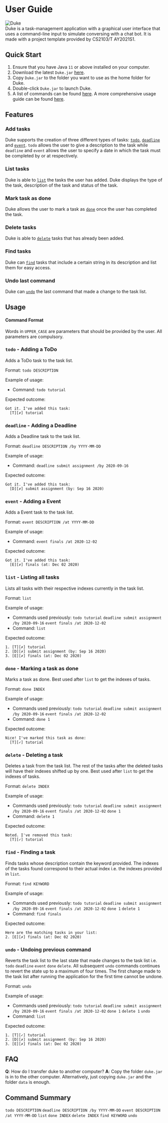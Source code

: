 # User Guide
![Duke](Ui.png) <br>
Duke is a task-management application with a graphical user interface that uses a command-line input to simulate conversing with a chat bot. It is made with a project template provided by CS2103/T AY2021S1.

## Quick Start
1. Ensure that you have Java `11` or above installed on your computer.
2. Download the latest `Duke.jar` [here](https://github.com/jflim98/ip/releases).
3. Copy `Duke.jar` to the folder you want to use as the home folder for Duke.
4. Double-click `Duke.jar` to launch Duke.
5. A list of commands can be found [here](#command-summary). A more comprehensive usage guide can be found [here](#usage).

## Features 

### Add tasks
Duke supports the creation of three different types of tasks: [`todo`](#todo---adding-a-todo), [`deadline`](#deadline---adding-a-deadline) and [`event`](#event---adding-a-event). `todo` allows the user to give a description to the task while `deadline` and `event` allows the user to specify a date in which the task must be completed by or at respectively.

### List tasks
Duke is able to [`list`](#list---listing-all-tasks) the tasks the user has added. Duke displays the type of the task, description of the task and status of the task.

### Mark task as done
Duke allows the user to mark a task as [`done`](done-marking-a-task-as-done) once the user has completed the task.

### Delete tasks
Duke is able to [`delete`](delete---deleting-a-task) tasks that has already been added.


### Find tasks
Duke can [`find`](find---finding-a-task) tasks that include a certain string in its description and list them for easy access.

### Undo last command
Duke can [`undo`](undo---undoing-previous-command) the last command that made a change to the task list.


## Usage

#### Command Format
Words in `UPPER_CASE` are parameters that should be provided by the user. All parameters are compulsory.

### `todo` - Adding a ToDo

Adds a ToDo task to the task list.

Format:
`todo DESCRIPTION`

Example of usage: 

* Command:
`todo tutorial`

Expected outcome:
```
Got it. I've added this task:
  [T][✗] tutorial
```

### `deadline` - Adding a Deadline

Adds a Deadline task to the task list.

Format:
`deadline DESCRIPTION /by YYYY-MM-DD`

Example of usage: 

* Command:
`deadline submit assignment /by 2020-09-16`

Expected outcome:
```
Got it. I've added this task:
  [D][✗] submit assignment (by: Sep 16 2020)
```

### `event` - Adding a Event

Adds a Event task to the task list.

Format:
`event DESCRIPTION /at YYYY-MM-DD`

Example of usage: 

* Command:
`event finals /at 2020-12-02`

Expected outcome:
```
Got it. I've added this task:
  [E][✗] finals (at: Dec 02 2020)
```

### `list` - Listing all tasks

Lists all tasks with their respective indexes currently in the task list.

Format:
`list`

Example of usage: 

* Commands used previously:
`todo tutorial`
`deadline submit assignment /by 2020-09-16`
`event finals /at 2020-12-02`
* Command:
`list`

Expected outcome:
```
1. [T][✗] tutorial
2. [D][✗] submit assignment (by: Sep 16 2020)
3. [E][✗] finals (at: Dec 02 2020)
```

### `done` - Marking a task as done

Marks a task as done. Best used after `list` to get the indexes of tasks.

Format:
`done INDEX`

Example of usage: 

* Commands used previously:
`todo tutorial`
`deadline submit assignment /by 2020-09-16`
`event finals /at 2020-12-02`
* Command:
`done 1`

Expected outcome:
```
Nice! I've marked this task as done:
  [T][✓] tutorial
```

### `delete` - Deleting a task

Deletes a task from the task list. The rest of the tasks after the deleted tasks will have their indexes shifted up by one. Best used after `list` to get the indexes of tasks.

Format:
`delete INDEX`

Example of usage: 

* Commands used previously:
`todo tutorial`
`deadline submit assignment /by 2020-09-16`
`event finals /at 2020-12-02`
`done 1`
* Command:
`delete 1`

Expected outcome:
```
Noted. I've removed this task:
  [T][✓] tutorial
```

### `find` - Finding a task

Finds tasks whose description contain the keyword provided. The indexes of the tasks found correspond to their actual index i.e. the indexes provided in `list`.

Format:
`find KEYWORD`

Example of usage: 

* Commands used previously:
`todo tutorial`
`deadline submit assignment /by 2020-09-16`
`event finals /at 2020-12-02`
`done 1`
`delete 1`
* Command:
`find finals`

Expected outcome:
```
Here are the matching tasks in your list:
2. [E][✗] finals (at: Dec 02 2020)
```

### `undo` - Undoing previous command

Reverts the task list to the last state that made changes to the task list i.e. `todo` `deadline` `event` `done` `delete`.  All subsequent `undo` commands continues to revert the state up to a maximum of four times. The first change made to the task list after running the application for the first time cannot be undone.

Format:
`undo`

Example of usage:

* Commands used previously:
`todo tutorial`
`deadline submit assignment /by 2020-09-16`
`event finals /at 2020-12-02`
`done 1`
`delete 1`
`undo`
* Command:
`list`

Expected outcome:
```
1. [T][✓] tutorial
2. [D][✗] submit assignment (by: Sep 16 2020)
3. [E][✗] finals (at: Dec 02 2020)
```

## FAQ
**Q**: How do I transfer duke to another computer?
**A**: Copy the folder `duke.jar` is in to the other computer. Alternatively, just copying `duke.jar` and the folder `data` is enough.

## Command Summary
`todo DESCRIPTION`
`deadline DESCRIPTION /by YYYY-MM-DD`
`event DESCRIPTION /at YYYY-MM-DD`
`list`
`done INDEX`
`delete INDEX`
`find KEYWORD`
`undo`
